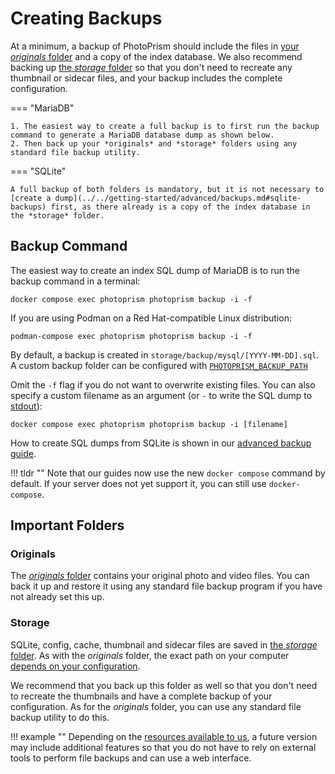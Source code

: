 # Creating Backups

At a minimum, a backup of PhotoPrism should include the files in [your *originals* folder](../../getting-started/docker-compose.md#photoprismoriginals) and a copy of the index database. We also recommend backing up [the *storage* folder](../../getting-started/docker-compose.md#photoprismstorage) so that you don't need to recreate any thumbnail or sidecar files, and your backup includes the complete configuration.

=== "MariaDB"

    1. The easiest way to create a full backup is to first run the backup command to generate a MariaDB database dump as shown below.
    2. Then back up your *originals* and *storage* folders using any standard file backup utility.

=== "SQLite"

    A full backup of both folders is mandatory, but it is not necessary to [create a dump](../../getting-started/advanced/backups.md#sqlite-backups) first, as there already is a copy of the index database in the *storage* folder.

## Backup Command

The easiest way to create an index SQL dump of MariaDB is to run the backup command in a terminal:

```
docker compose exec photoprism photoprism backup -i -f
```

If you are using Podman on a Red Hat-compatible Linux distribution:

```
podman-compose exec photoprism photoprism backup -i -f
```

By default, a backup is created in `storage/backup/mysql/[YYYY-MM-DD].sql`. A custom backup folder can be configured with [`PHOTOPRISM_BACKUP_PATH`](../../getting-started/config-options.md#storage)

Omit the `-f` flag if you do not want to overwrite existing files. You can also specify a custom filename as an argument (or `-` to write the SQL dump to [stdout](../../getting-started/advanced/backups.md)):

```
docker compose exec photoprism photoprism backup -i [filename]
```

How to create SQL dumps from SQLite is shown in our [advanced backup guide](../../getting-started/advanced/backups.md).

!!! tldr ""
    Note that our guides now use the new `docker compose` command by default. If your server does not yet support it, you can still use `docker-compose`.

## Important Folders

### Originals

The [*originals* folder](../../getting-started/docker-compose.md#photoprismoriginals) contains your original photo and video files. You can back it up and restore it using any standard file backup program if you have not already set this up.

### Storage

SQLite, config, cache, thumbnail and sidecar files are saved in [the *storage* folder](../../getting-started/docker-compose.md#photoprismstorage). As with the *originals* folder, the exact path on your computer [depends on your configuration](../../getting-started/config-options.md#storage).

We recommend that you back up this folder as well so that you don't need to recreate the thumbnails and have a complete backup of your configuration. As for the *originals* folder, you can use any standard file backup utility to do this.

!!! example ""
    Depending on the [resources available to us](https://www.photoprism.app/oss/faq), a future version may include additional features so that you do not have to rely on external tools to perform file backups and can use a web interface.
